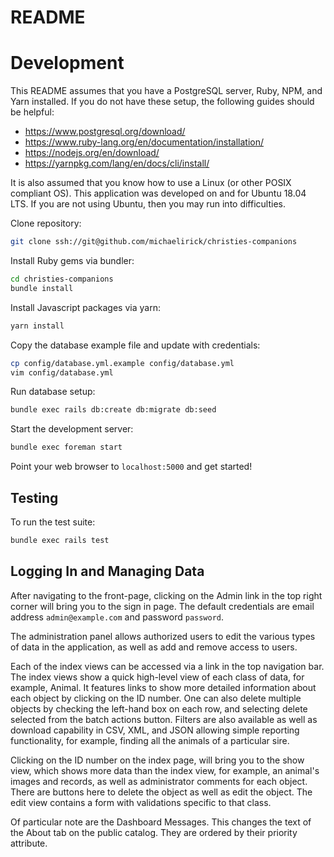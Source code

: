 # README

# Development

This README assumes that you have a PostgreSQL server, Ruby, NPM, and Yarn installed. If you do not have these setup, the following guides should be helpful:

* https://www.postgresql.org/download/
* https://www.ruby-lang.org/en/documentation/installation/
* https://nodejs.org/en/download/
* https://yarnpkg.com/lang/en/docs/cli/install/

It is also assumed that you know how to use a Linux (or other POSIX compliant OS). This application was developed on and for Ubuntu 18.04 LTS. If you are not using Ubuntu, then you may run into difficulties.

Clone repository:

```bash
git clone ssh://git@github.com/michaelirick/christies-companions
```

Install Ruby gems via bundler:

```bash
cd christies-companions
bundle install
```

Install Javascript packages via yarn:

```bash
yarn install
```

Copy the database example file and update with credentials:

```bash
cp config/database.yml.example config/database.yml
vim config/database.yml
```

Run database setup:

```bash
bundle exec rails db:create db:migrate db:seed
```

Start the development server:

```bash
bundle exec foreman start
```

Point your web browser to `localhost:5000` and get started!

## Testing

To run the test suite:

```bash
bundle exec rails test
```

## Logging In and Managing Data

After navigating to the front-page, clicking on the Admin link in the top right
corner will bring you to the sign in page. The default credentials are email
address `admin@example.com`  and password `password`.

The administration panel allows authorized users to edit the various types of
data in the application, as well as add and remove access to users.

Each of the index views can be accessed via a link in the top  navigation bar.
The index views show a quick high-level view of each class of data, for
example, Animal. It features links to show more detailed information about each
object by clicking on the ID number. One can also delete multiple objects by
checking the left-hand box on each row, and selecting delete selected from the
batch actions button. Filters are also available as well as download capability
in CSV, XML, and JSON allowing simple reporting functionality, for example,
finding all the animals of a particular sire.

Clicking on the ID number on the index page, will bring you to the show view,
which shows more data than the index view, for example, an animal's images and
records, as well as administrator comments for each object. There are buttons
here to delete the object as well as edit the object. The edit view contains a
form with validations specific to that class.

Of particular note are the Dashboard Messages. This changes the text of the
About tab on the public catalog. They are ordered by their priority attribute.